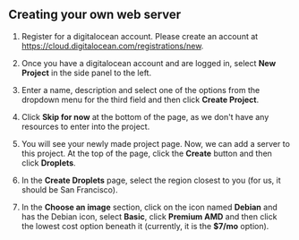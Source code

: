 
## Creating your own web server

1. Register for a digitalocean account. Please create an account at https://cloud.digitalocean.com/registrations/new.

2. Once you have a digitalocean account and are logged in, select **New Project** in the side panel to the left.

3. Enter a name, description and  select one of the options from the dropdown menu for the third field and then click **Create Project**. 

4. Click **Skip for now** at the bottom of the page, as we don't have any resources to enter into the project.

5. You will see your newly made project page. Now, we can add a server to this project. At the top of the page, click the **Create** button and then click **Droplets**.

6. In the **Create Droplets** page, select the region closest to you (for us, it should be San Francisco).

7. In the **Choose an image** section, click on the icon named **Debian** and has the Debian icon, select **Basic**, click **Premium AMD** and then click the lowest cost option beneath it (currently, it is the **$7/mo** option).